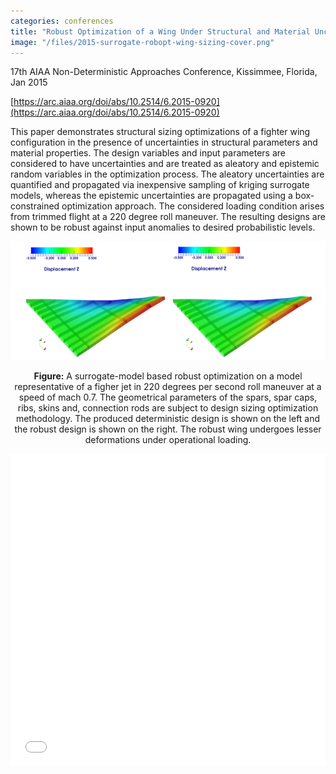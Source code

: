 ```yaml
---
categories: conferences
title: "Robust Optimization of a Wing Under Structural and Material Uncertainties"
image: "/files/2015-surrogate-robopt-wing-sizing-cover.png"
---
```


17th AIAA Non-Deterministic Approaches Conference, Kissimmee, Florida, Jan 2015

[https://arc.aiaa.org/doi/abs/10.2514/6.2015-0920](https://arc.aiaa.org/doi/abs/10.2514/6.2015-0920)

This paper demonstrates structural sizing optimizations of a fighter wing configuration in the presence of uncertainties in structural parameters and material properties. The design variables and input parameters are considered to have uncertainties and are treated as aleatory and epistemic random variables in the optimization process. The aleatory uncertainties are quantified and propagated via inexpensive sampling of kriging surrogate models, whereas the epistemic uncertainties are propagated using a box-constrained optimization approach. The considered loading condition arises from trimmed flight at a 220 degree roll maneuver. The resulting designs are shown to be robust against input anomalies to desired probabilistic levels. 

<img src="/files/2015-surrogate-robopt-wing-sizing-cover.png" style="zoom:150%;" />

<p align="center"><b>Figure:</b> A surrogate-model based robust optimization on a model representative of a figher jet in 220 degrees per second roll maneuver at a speed of mach 0.7. The geometrical parameters of the spars, spar caps, ribs, skins and, connection rods are subject to design sizing optimization methodology. The produced deterministic design is shown on the left and the robust design is shown on the right. The robust wing undergoes lesser deformations under operational loading. </p> 

<iframe src="/files/2015-surrogate-robopt-wing-sizing-paper.pdf" width="100%" height="500"  frameborder="yes" border="10" marginwidth="10"  marginheight="10"></iframe>